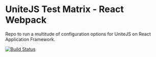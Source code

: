 # UniteJS Test Matrix - React Webpack

Repo to run a multitude of configuration options for UniteJS on React Application Framework.

[![Build Status][travis-image]][travis-url]

[travis-url]: https://travis-ci.org/unitejs-test-matrix/re-webpack-matrix/
[travis-image]: http://img.shields.io/travis/unitejs-test-matrix/re-webpack-matrix/master.svg?style=flat
